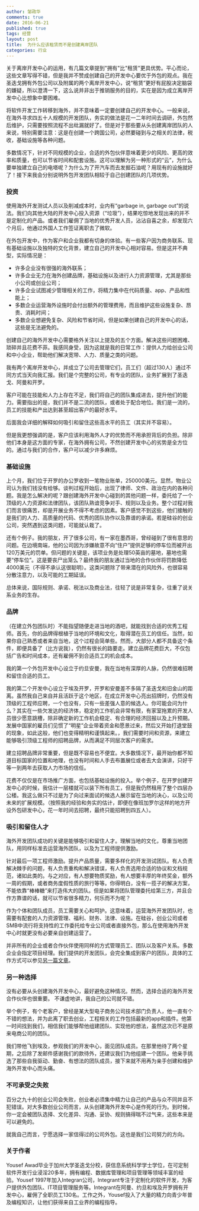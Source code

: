 ```yaml
---
author: 邹政华
comments: true
date: 2016-06-21
published: true 
tags: 经营
layout: post
title:  为什么应该租赁而不是创建离岸团队
categories: 行业
---
```


关于离岸开发中心的运用，有几篇文章提到"拥有"比"租赁"更具优势。平心而论，这些文章写得不错，但是我并不赞成创建自己的开发中心要优于外包的观点。我在圣迭戈拥有外包公司以及附属的两个离岸开发中心，说“租赁”更好有屁股决定脑袋的嫌疑，所以澄清一下，这么说并非出于推销服务的目的，实在是因为成立离岸开发中心比想象中要困难。

将软件开发工作转移到海外，并不意味着一定要创建自己的开发中心。一般来说，在海外寻求四五十人规模的开发团队，务实的做法是花一二年时间去调研，外包然后维护，只需要按照流程不出纰漏就好了。但是对于那些要从头创建离岸团队的人来说，特别需要注意：这是在创建一个跨国公司，必然要碰到与之相关的法律，税收，基础设施等各种问题。


多数情况下，针对不同规模的企业，合适的外包伙伴意味着更少的风险、更高的效率和质量，也可以节省时间和配套设施。这可以理解为另一种形式的“云”，为什么要单独建立自己的电塔呢？为什么为了开汽车而去发掘石油呢？用现有的设施就好了！接下来我会分别说明外包开发团队相较于自己创建团队的几项优势。


### 投资


使用海外开发测试人员以及削减成本时，业内有“garbage in, garbage out”的说法。我们向其他大陆的开发中心投入资源（“垃圾”），结果吃惊地发现出来的并不是定制化的产品。或者我们雇佣了当地的优秀开发人员，沾沾自喜之余，却发现六个月后，他通过外国人工作签证离职去了微软。

在外包开发中，作为客户和企业我都有切身的体验。有一些客户因为商务联系、现有基础设施以及独特的文化背景，建立自己的开发中心相对容易。但是这并不典型，实际情况是：

* 许多企业没有很强的海外联系；
* 许多企业无力在海外创建品牌，基础设施以及进行人力资源管理，尤其是那些小公司或创业公司；
* 许多企业试图减少管理相关的工作，将精力集中在代码质量、app、产品和性能上；
* 多数企业运营海外设施时会付出额外的管理费用，而且维护这些设施复杂、昂贵、消耗时间；
* 多数企业想避免复杂、风险和节省时间，但是如果创建自己的开发中心的话，这些是无法避免的。

创建自己的海外开发中心需要格外关注以上提及的五个方面。解决这些问题困难、琐碎并且花费不菲。我感同身受，因为这就是我的日常工作：提供人力给创业公司和中小企业，帮助他们解决宽带、人力、质量之类的问题。

我有两个离岸开发中心，并成立了公司去管理它们，员工们（超过130人）通过不同方式当天向我汇报。我们是个完整的公司，有专业的团队，业务扩展到了圣迭戈、阿曼和开罗。

客户可能在技能和人力上存在不足，我们将自己的团队集成进去，提升他们的能力。需要指出的是，我们并不是二流的团队，或者处于配合地位。我们是一流的，员工的技能和产出达到甚至超出客户的最好水平。

后面我会详细的解释如何吸引和留住这些高水平的员工（其实并不容易）。

但是我更想强调的是，客户应该利用海外人才的优势而不用承担背后的负担。除非他们本身是这方面的专家，在海外拥有公司，不然创建开发中心的劣势是全方位的。通过与我们的合作，客户可以减少许多麻烦。


### 基础设施


上个月，我们位于开罗的办公罗收到一笔物业账单，250000美元。显然，物业公司认为我们钱没有给够。谈判过程开始后，出现了律师、文件、政治在内的各种问题。我是怎么解决的呢？跟创建海外开发中心碰到的其他问题一样，委托给了一个顶级的人力资源和法律团队，该团队熟谙竞争对手、规则以及业务。整个过程对我们而言很痛苦，却是开展业务不得不考虑的因素。客户感觉不到这些，他们接触的是我们的人力、高质量的代码、优秀的团队协作以及靠谱的承诺。若是硅谷的创业公司，突然遇到这类问题，可能就认栽了。

还有个例子。我的朋友，开了很多公司，有一家在墨西哥，曾经碰到了很有意思的问题。在边境南端，他的公司因为涉嫌故意不向“住户”提供足够的停车位而被开出120万美元的罚单。但问题的关键是，该项业务是处理50英亩的墓地，墓地也需要“停车位”。这是要丧尸出笼么？最终我的朋友通过当地的合作伙伴将罚款降低4000美元（不得不承认这很聪明）。这类问题除了带来潜在的风险外，也很容易分散注意力，以及可能的工期延误。

总体来说，国际规则、承诺、税法以及商业法，往轻了说是非常复杂，往重了说关系业务的生存。


### 品牌


（在建立外包团队时）不能指望随便走进当地的酒吧，就能找到合适的优秀工程师。首先，你的品牌得根植于当地的环境和文化，取得潜在员工的信任。当然，如果你自己熟悉或者来自当地，这个过程会简单些。然而，大部分人都不具备这个条件，即便具备了（比方说我），仍然有很长的路要走。建立品牌花费巨大，不仅包括广告和时间成本，还有雇佣不到合适员工的机会成本。

我的第一个外包开发中心设立于约旦安曼，我在当地有深厚的人脉，仍然很难招聘和留住合适的员工。

我的第二个开发中心设立于埃及开罗，开罗和安曼差不多隔了圣迭戈和旧金山的距离。虽然我自己来自并且活跃于这个地区，在成立开发中心亮出招牌时，仍然没有顶级的工程师应聘，一个也没有，只有一些差强人意的候选人。你可能会问为什么？其实在一些欠发达的经济体，稳定的工作机会非常有限，有家室拖累的开发人员很少愿意跳槽，除非确定新的工作机会稳定、有合理的经济回报以及上升预期。发展中国家的雇员们见惯了“明星”企业带着资金和愿景过来，然后又开始打退堂鼓的现象，如此这般，他们也变得精明和谨慎起来。，我们需要时间和资源，来建立能够吸引顶级工程师的招聘品牌，从而满足不同层次客户的需求。

建立招聘品牌非常重要，但是既不容易也不便宜。大多数情况下，最开始你都不知道目标国家的位置和地理，也没有时间和人手去布置展位或者去大会演讲，只好干等一到两年去获取人力市场的信任。

花费不仅仅是在市场推广方面，也包括基础设施的投入。举个例子，在开罗创建开发中心的时候，我估计一层楼就可以装下所有员工，但是我仍然租用了整个四层办公楼。我这么做只不过是为了向过来面试的候选人展示留在当地的决心，以及公司未来的扩展规模。（按照我的经验和务实的估计，即便在像班加罗尔这样的地方开设外包研发中心，花一年时间去招聘，最终只能招聘到四五人）。


### 吸引和留住人才

海外开发团队成功的关键是能够吸引和留住人才。理解当地的文化，尊重当地团队，用同样标准去运营海外团队，以及为工程师提供激励。

针对最后一项工程师激励。提升产品质量，需要多样化的开发测试团队。有人负责解决棘手的问题，有人负责重构和解决错误，有人负责选用合适的协议和文档规范，诸如此类的。与之对应，有人想要物质奖励，有人想要丰厚的年终奖金，额外一周的假期，或者商务度假性质的旅行等等。你得明白，没有一揽子的解决方案，不能依靠“棒棒糖”来打造伟大的团队。但是如果将团队管理委托给第三方，并且合作方靠谱的话，就可以节省很多精力，何乐而不为呢？

作为个体和团队成员，员工需要关心和呵护。这意味着，运营海外开发团队时，也需要有配套的人力资源管理、福利、财务、法律、设施。在硅谷，创业公司或者SMB中流行将支持性的工作委托给专业公司或者直接外包，那么在使用海外开发中心时就更没有必要亲自创建运营了。

并非所有的企业或者合作伙伴使用同样的方式管理员工、团队以及客户关系。多数企业会指定项目经理。我们提供的开发团队，会完全集成到客户的团队，具体的工作方式可以参见[另一篇文章](http://www.integrant.com/team/tech2tech-structure/)。

### 另一种选择

没有必要从头创建海外开发中心，最好避免这种情况。然而，选择合适的海外开发合作伙伴也很重要。 不谦虚地讲，我自己的公司就不错。

举个例子，有个老客户，曾经是某大型电子商务公司技术部门负责人，他一直有个不错的想法，并为此离了职去创业，工程相关的工作包括最新的app和插件。他第一时间找到我们，相信我们能够帮他组建团队、实现他的想法，虽然这次已不是原来电商公司的团队。

我们带他飞到埃及，参观我们的开发中心，面见团队成员。在那里他待了两个星期，之后除了发邮件感谢我们的款待外，还建议我们为他组建一个团队。他亲手挑选了那些自我驱动、勤奋、有想法的团队成员，接下来就不用再为亲手创建和维护海外开发中心而头痛。



### 不可承受之失败

百分之九十的创业公司会失败，创业者必须集中精力让自己的产品与众不同并且不犯错误。对大多数创业公司而言，从头创建海外开发中心是作死的行为。到时候，你一定会被团队选择、文化差异、沟通、妥协、规则搞得喘不过气来，这些本来是可以避免的。

就我自己而言，宁愿选择一家信得过的公司外包。这也是我们公司努力的方向。


### 关于作者

Yousef Awad毕业于加州大学圣迭戈分校，获信息系统科学学士学位，在可定制软件开发行业浸淫20多年，拥有编程、数据库管理和项目管理等领域丰富的经验。Yousef 1997年加入Integran公司，Integrant专注于定制化的软件开发，为客户提供外包团队、IT项目管理服务等。Integrant在阿曼、约旦和埃及开罗拥有开发中心，雇佣了全职员工130名。工作之外，Yousef投入了大量的精力向青少年普及编程知识，让他们获得来自工业界的编程指导。